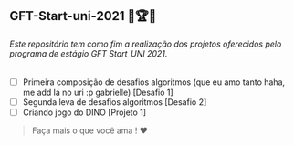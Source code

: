 ## GFT-Start-uni-2021 :rocket::trophy::dart:
###### Este repositório tem como fim a realização dos projetos oferecidos pelo programa de estágio GFT Start_UNI 2021.

- [ ] Primeira composição de desafios algoritmos (que eu amo tanto haha, me add lá no uri :p gabrielle) [Desafio 1]
- [ ] Segunda leva de desafios algoritmos [Desafio 2]
- [ ] Criando jogo do DINO [Projeto 1]

> Faça mais o que você ama !  :heart:
